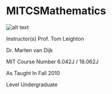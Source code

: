 # MITCSMathematics

![alt text](https://ocw.mit.edu/courses/electrical-engineering-and-computer-science/6-042j-mathematics-for-computer-science-fall-2010/6-042jf10.jpg)

Instructor(s)
Prof. Tom Leighton

Dr. Marten van Dijk

MIT Course Number
6.042J / 18.062J

As Taught In
Fall 2010

Level
Undergraduate

